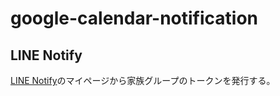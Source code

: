 # google-calendar-notification

## LINE Notify

[LINE Notify](https://notify-bot.line.me/ja/)のマイページから家族グループのトークンを発行する。

